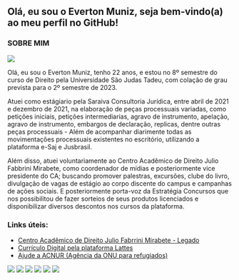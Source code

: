 ## Olá, eu sou o Everton Muniz, seja bem-vindo(a) ao meu perfil no GitHub!
<div align="center">

</div>

  
### SOBRE MIM


<a href="http://lattes.cnpq.br/7801824536570703" target="_blank"><img src="http://ForTheBadge.com/images/badges/built-with-love.svg" target="_blank"></a>
  <div> 
Olá, eu sou o Everton Muniz, tenho 22 anos, e estou no 8º semestre do curso de Direito pela Universidade São Judas Tadeu, com colação de grau prevista para o 2º semestre de 2023.

</a><div> 

Atuei como estágiario pela Saraiva Consultoria Jurídica, entre abril de 2021 e dezembro de 2021, na elaboração de peças processuais variadas, como petições iniciais, petições intermediarias, agravo de instrumento, apelação, agravo de instrumento, embargos de declaração, replicas, dentre outras peças processuais - Além de acompanhar diarimente todas as movimentações processuais existentes no escritório, utilizando a plataforma e-Saj e Jusbrasil.

</a><div> 
   
Além disso, atuei voluntariamente ao Centro Acadêmico de Direito Julio Fabbrini Mirabete, como coordenador de mídias e posteriormente vice presidente do CA; buscando promover palestras, excursões, clube do livro, divulgação de vagas de estágio ao corpo discente do campus e campanhas de ações sociais. E posteriormente porta-voz da Estratégia Concursos que nos possibilitou de fazer sorteios de seus produtos licenciados e disponibilizar diversos descontos nos cursos da plataforma.

 </a><div>
  
### Links úteis:
- [Centro Acadêmico de Direito Julio Fabrrini Mirabete - Legado](https://instagram.com/suitupmirabete)<br/>
- [Currículo Digital pela plataforma Lattes](http://lattes.cnpq.br/7801824536570703)<br/>
- [Ajude a ACNUR (Agência da ONU para refugiados)](https://doar.acnur.org/acnur/coronavirus.html)<br/>

</a><div>

<a href="https://api.whatsapp.com/send?phone=5511940172657&text=Ol%C3%A1%2C%20Everton!" target="_blank"><img src="https://img.shields.io/badge/WhatsApp-25D366?style=for-the-badge&logo=whatsapp&logoColor=white" target="_blank"></a>
  <a href="https://t.me/Virguzz" target="_blank"><img src="https://img.shields.io/badge/Telegram-2CA5E0?style=for-the-badge&logo=telegram&logoColor=white" target="_blank"></a>
  <a href="https://instagram.com/ever.feerr" target="_blank"><img src="https://img.shields.io/badge/-Instagram-%23E4405F?style=for-the-badge&logo=instagram&logoColor=white" target="_blank"></a>
 	<a href="https://open.spotify.com/user/ever.feerr" target="_blank"><img src="https://img.shields.io/badge/Spotify-1ED760?&style=for-the-badge&logo=spotify&logoColor=white" target="_blank"></a>
   <a href = "mailto:ever.feerr@gmail.com"><img src="https://img.shields.io/badge/-Gmail-%23333?style=for-the-badge&logo=gmail&logoColor=white" target="_blank"></a>
  <a href="https://www.linkedin.com/in/feerr" target="_blank"><img src="https://img.shields.io/badge/-LinkedIn-%230077B5?style=for-the-badge&logo=linkedin&logoColor=white" target="_blank"></a>  
</div>
